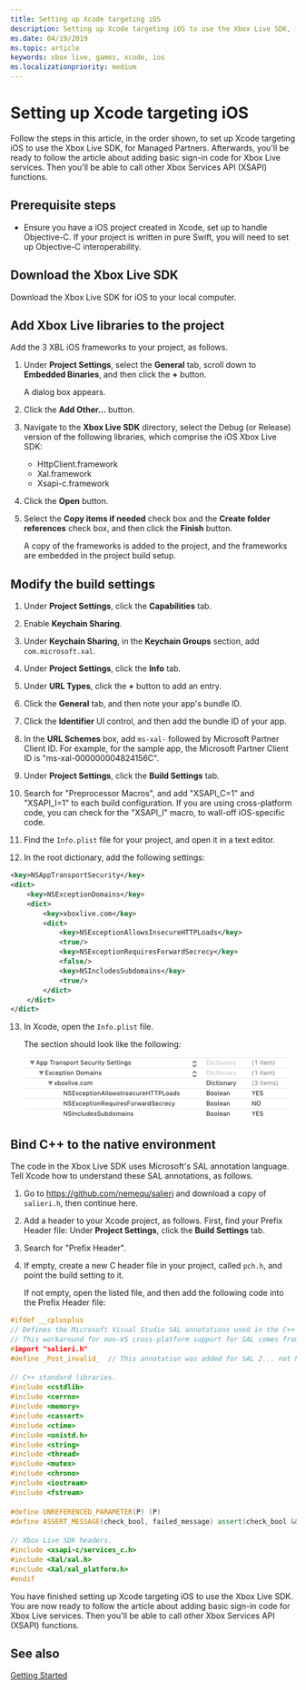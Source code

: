 ```yaml
---
title: Setting up Xcode targeting iOS
description: Setting up Xcode targeting iOS to use the Xbox Live SDK, for Managed Partners.
ms.date: 04/19/2019
ms.topic: article
keywords: xbox live, games, xcode, ios
ms.localizationpriority: medium
---
```


# Setting up Xcode targeting iOS

Follow the steps in this article, in the order shown, to set up Xcode targeting iOS to use the Xbox Live SDK, for Managed Partners.
Afterwards, you'll be ready to follow the article about adding basic sign-in code for Xbox Live services.
Then you'll be able to call other Xbox Services API (XSAPI) functions.


## Prerequisite steps

* Ensure you have a iOS project created in Xcode, set up to handle Objective-C.
  If your project is written in pure Swift, you will need to set up Objective-C interoperability.


## Download the Xbox Live SDK

Download the Xbox Live SDK for iOS to your local computer.

<!-- todo: need URL for iOS SDK -->


<!-- ## Add extensions to the project -->


<!-- ## Add dependencies to the project -->


## Add Xbox Live libraries to the project

Add the 3 XBL iOS frameworks to your project, as follows.

1. Under **Project Settings**, select the **General** tab, scroll down to **Embedded Binaries**, and then click the **+** button.

   <!-- The __ dialog box|page|screen|window appears. -->

   A dialog box appears.

2. Click the **Add Other...** button.

   <!-- The __ dialog box|page|screen|window appears. -->

3. Navigate to the **Xbox Live SDK** directory, select the Debug (or Release) version of the following libraries, which comprise the iOS Xbox Live SDK:
    - HttpClient.framework
    - Xal.framework
    - Xsapi-c.framework

4. Click the **Open** button.

   <!-- The __ dialog box|page|screen|window appears. -->

5. Select the **Copy items if needed** check box and the **Create folder references** check box, and then click the **Finish** button.

   A copy of the frameworks is added to the project, and the frameworks are embedded in the project build setup.


## Modify the build settings

1. Under **Project Settings**, <!--where? describe the UI controls more explicitly - where are we: what app? what menu? what pane?--> click the **Capabilities** tab.

   <!-- The __ dialog box|page|screen|window appears. -->

2. Enable **Keychain Sharing**. <!-- Click the **Keychain Sharing** check box so that a checkmark appears.-->

3. Under **Keychain Sharing**, <!--Below the Keychain Sharing checkbox,?  In the Keychain Sharing section,?--> in the **Keychain Groups** section, add `com.microsoft.xal`.

4. Under **Project Settings**, <!--where? describe the UI controls more explicitly - where are we: what app? what menu? what pane?--> click the **Info** tab.

5. Under **URL Types**, <!--Below the URL Types check box,? In the URL Types section,?--> click the **+** button to add an entry.

6. Click the **General** tab, and then note your app's bundle ID.

<!-- 
Not bundlename+.xalAuth?
From get-started-with-ios-android/ios-get-started-with-xsapi.md : 
1. For the **Identifier** field, enter: &lt;Your app's bundle name&gt;`.xalAuth`
-->

7. Click the **Identifier** UI control<!--what kind of UI control is that?-->, and then add the bundle ID of your app.

8. In the **URL Schemes** box, add `ms-xal-` followed by Microsoft Partner Client ID.
   For example, for the sample app, <!--which sample app? what's the name or distinguishing description of this app?--> the Microsoft Partner Client ID is "ms-xal-000000004824156C".

9. Under **Project Settings**, <!--where? describe the UI controls more explicitly - where are we: what app? what menu? what pane?--> click the **Build Settings** tab.

10. Search <!--clarify: do what action on which UI controls?--> for "Preprocessor Macros", and add "XSAPI_C=1" and "XSAPI_I=1" to each build configuration.
    If you are using cross-platform code, you can check for the "XSAPI_I" macro, to wall-off iOS-specific code.

11. Find <!--where? in which UI controls?--> the `Info.plist` file for your project, and open it in a text editor.

12. In the root dictionary, add the following settings:

```xml
<key>NSAppTransportSecurity</key>
<dict>
    <key>NSExceptionDomains</key>
    <dict>
        <key>xboxlive.com</key>
        <dict>
            <key>NSExceptionAllowsInsecureHTTPLoads</key>
            <true/>
            <key>NSExceptionRequiresForwardSecrecy</key>
            <false/>
            <key>NSIncludesSubdomains</key>
            <true/>
        </dict>
    </dict>
</dict>
```

13. In Xcode, open the `Info.plist` file. <!--what kind of view is this? what kind of UI controls - a pane|section, where?-->

    The <!--**App Transport Security Settings**? what is the context in the UI display?--> section should look like the following:
    
    ![App transport security settings](xblsdk-info-ats.png)
    

<!-- ## Prepare native files to initialize and cleanup Xbox Live -->


## Bind C++ to the native environment

The code in the Xbox Live SDK uses Microsoft's SAL annotation language.
Tell Xcode how to understand these SAL annotations, as follows.

1. Go to <a href="https://github.com/nemequ/salieri" target="_blank">https://github.com/nemequ/salieri</a> and download a copy of `salieri.h`, then continue here.

2. Add a <!--what kind or purpose or name?  pch.h?--> header to your Xcode project, as follows.
   First, find your Prefix Header file: Under **Project Settings**, click the **Build Settings** tab.

   <!-- The __ dialog box|page|screen|window|section|pane appears. -->

3. Search for "Prefix Header". <!--clarify the UI here, and clarify 'search'; eg: Locate the **Prefix Header** setting|row.-->

4. If <!--what?  If the Foo file|row is--> empty, create a new C header file in your project, called `pch.h`, and point the build setting to it.

   If <!--what?  If the Foo file|row is-->  not empty, open the listed file, and then add the following code into the Prefix Header file:

<!--get rid of ... to the right of SAL 2 below-->

```cpp
#ifdef __cplusplus
// Defines the Microsoft Visual Studio SAL annotations used in the C++ code.
// This workaround for non-VS cross-platform support for SAL comes from: https://github.com/nemequ/salieri
#import "salieri.h"
#define _Post_invalid_  // This annotation was added for SAL 2... not handled by the salieri.h workaround.

// C++ standard libraries.
#include <cstdlib>
#include <cerrno>
#include <memory>
#include <cassert>
#include <ctime>
#include <unistd.h>
#include <string>
#include <thread>
#include <mutex>
#include <chrono>
#include <iostream>
#include <fstream>

#define UNREFERENCED_PARAMETER(P) (P)
#define ASSERT_MESSAGE(check_bool, failed_message) assert(check_bool && failed_message)

// Xbox Live SDK headers.
#include <xsapi-c/services_c.h>
#include <Xal/xal.h>
#include <Xal/xal_platform.h>
#endif
```

You have finished setting up Xcode targeting iOS to use the Xbox Live SDK.
You are now ready to follow the article about adding basic sign-in code for Xbox Live services.
Then you'll be able to call other Xbox Services API (XSAPI) functions.


## See also

[Getting Started](../../../index.md)

